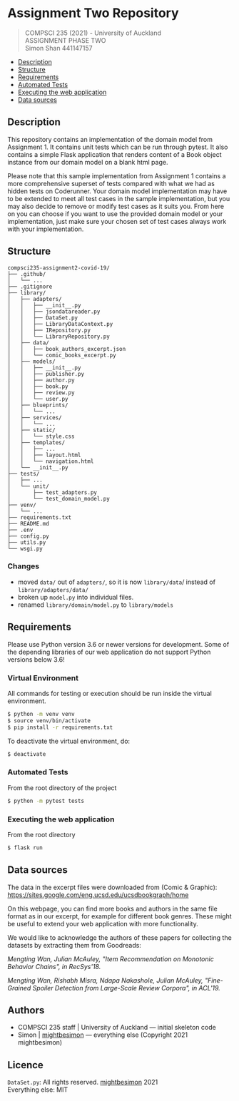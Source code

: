 # Assignment Two Repository

> COMPSCI 235 (2021) - University of Auckland  
> ASSIGNMENT PHASE TWO  
> Simon Shan  441147157

- [Description](#description)
- [Structure](#structure)
- [Requirements](#requirements)
- [Automated Tests](#automated-tests)
- [Executing the web application](#executing-the-web-application)
- [Data sources](#data-sources)

## Description ##

This repository contains an implementation of the domain model from Assignment 1. 
It contains unit tests which can be run through pytest. 
It also contains a simple Flask application that renders content of a Book object instance from our domain model on a blank html page.

Please note that this sample implementation from Assignment 1 contains a more comprehensive superset of tests compared with what we had as hidden tests on Coderunner. 
Your domain model implementation may have to be extended to meet all test cases in the sample implementation, but you may also decide to remove or modify test cases as it suits you. 
From here on you can choose if you want to use the provided domain model or your implementation, just make sure your chosen set of test cases always work with your implementation.

## Structure ##

```
compsci235-assignment2-covid-19/
├── .github/
│   └── ...
├── .gitignore
├── library/
│   ├── adapters/
│   │   ├── __init__.py
│   │   ├── jsondatareader.py
│   │   ├── DataSet.py
│   │   ├── LibraryDataContext.py
│   │   ├── IRepository.py
│   │   └── LibraryRepository.py
│   ├── data/
│   │   ├── book_authors_excerpt.json
│   │   └── comic_books_excerpt.py
│   ├── models/
│   │   ├── __init__.py
│   │   ├── publisher.py
│   │   ├── author.py
│   │   ├── book.py
│   │   ├── review.py
│   │   └── user.py
│   ├── blueprints/
│   │   └── ...
│   ├── services/
│   │   └── ...
│   ├── static/
│   │   └── style.css
│   ├── templates/
│   │   ├── ...
│   │   ├── layout.html
│   │   └── navigation.html
│   └── __init__.py
├── tests/
│   ├── ...
│   └── unit/
│       ├── test_adapters.py
│       └── test_domain_model.py
├── venv/
│   └── ...
├── requirements.txt
├── README.md
├── .env
├── config.py
├── utils.py
└── wsgi.py
```

### Changes

- moved `data/` out of `adapters/`, so it is now `library/data`/ instead of `library/adapters/data/`
- broken up `model.py` into individual files.
- renamed `library/domain/model.py` to `library/models`


## Requirements ##

Please use Python version 3.6 or newer versions for development. Some of the depending libraries of our web application do not support Python versions below 3.6!

### Virtual Environment

All commands for testing or execution should be run inside the virtual environment.

```bash
$ python -m venv venv
$ source venv/bin/activate
$ pip install -r requirements.txt
```

To deactivate the virtual environment, do:

```bash
$ deactivate
```

### Automated Tests

From the root directory of the project
```bash
$ python -m pytest tests
```
### Executing the web application

From the root directory

````bash
$ flask run
````

## Data sources 

The data in the excerpt files were downloaded from (Comic & Graphic):
https://sites.google.com/eng.ucsd.edu/ucsdbookgraph/home

On this webpage, you can find more books and authors in the same file format as in our excerpt, for example for different book genres. 
These might be useful to extend your web application with more functionality.

We would like to acknowledge the authors of these papers for collecting the datasets by extracting them from Goodreads:

*Mengting Wan, Julian McAuley, "Item Recommendation on Monotonic Behavior Chains", in RecSys'18.*

*Mengting Wan, Rishabh Misra, Ndapa Nakashole, Julian McAuley, "Fine-Grained Spoiler Detection from Large-Scale Review Corpora", in ACL'19.*

## Authors ##

- COMPSCI 235 staff | University of Auckland &mdash; initial skeleton code
- Simon | [mightbesimon](github.com/mightbesimon) &mdash; everything else (Copyright 2021 mightbesimon)

## Licence ##
`DataSet.py`: All rights reserved. [mightbesimon](github.com/mightbesimon) 2021  
Everything else: MIT

